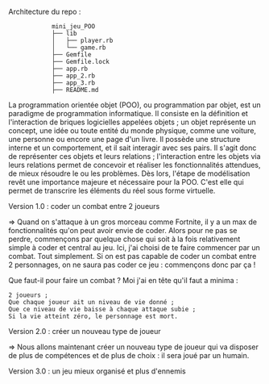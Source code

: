 Architecture du repo :

				mini_jeu_POO
				├── lib
				│   ├── player.rb
				│   └── game.rb
				├── Gemfile
				├── Gemfile.lock
				├── app.rb
				├── app_2.rb
				├── app_3.rb
				├── README.md


La programmation orientée objet (POO), ou programmation par objet, est un paradigme de programmation informatique. Il consiste en la définition et l'interaction de briques logicielles appelées objets ; un objet représente un concept, une idée ou toute entité du monde physique, comme une voiture, une personne ou encore une page d'un livre. Il possède une structure interne et un comportement, et il sait interagir avec ses pairs. Il s'agit donc de représenter ces objets et leurs relations ; l'interaction entre les objets via leurs relations permet de concevoir et réaliser les fonctionnalités attendues, de mieux résoudre le ou les problèmes. Dès lors, l'étape de modélisation revêt une importance majeure et nécessaire pour la POO. C'est elle qui permet de transcrire les éléments du réel sous forme virtuelle.

 Version 1.0 : coder un combat entre 2 joueurs

 =>	Quand on s'attaque à un gros morceau comme Fortnite, il y a un max de fonctionnalités qu'on peut avoir envie de coder. Alors pour ne pas se perdre, commençons par quelque chose qui soit à la fois relativement simple à coder et central au jeu. Ici, j'ai choisi de te faire commencer par un combat. Tout simplement. Si on est pas capable de coder un combat entre 2 personnages, on ne saura pas coder ce jeu : commençons donc par ça !

Que faut-il pour faire un combat ? Moi j'ai en tête qu'il faut a minima :

    2 joueurs ;
    Que chaque joueur ait un niveau de vie donné ;
    Que ce niveau de vie baisse à chaque attaque subie ;
    Si la vie atteint zéro, le personnage est mort.


Version 2.0 : créer un nouveau type de joueur

=>	Nous allons maintenant créer un nouveau type de joueur qui va disposer de plus de compétences et de plus de choix : il sera joué par un humain. 

Version 3.0 : un jeu mieux organisé et plus d'ennemis